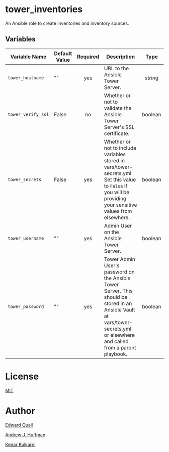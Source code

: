 # tower_inventories
An Ansible role to create inventories and inventory sources.


## Variables
| Variable Name | Default Value | Required | Description | Type |
|---|---|:---:|---|:---:|
|`tower_hostname`|""|yes|URL to the Ansible Tower Server.| string |
|`tower_verify_ssl`|False|no|Whether or not to validate the Ansible Tower Server's SSL certificate.| boolean |
|`tower_secrets`|False|yes|Whether or not to include variables stored in vars/tower-secrets.yml.  Set this value to `False` if you will be providing your sensitive values from elsewhere.| boolean |
|`tower_username`|""|yes|Admin User on the Ansible Tower Server.| boolean |
|`tower_password`|""|yes|Tower Admin User's password on the Ansible Tower Server.  This should be stored in an Ansible Vault at vars/tower-secrets.yml or elsewhere and called from a parent playbook.| boolean |

# License
[MIT](LICENSE)

# Author
[Edward Quail](mailto:equail@redhat.com)  

[Andrew J. Huffman](https://github.com/ahuffman)

[Kedar Kulkarni](https://github.com/kedark3)

